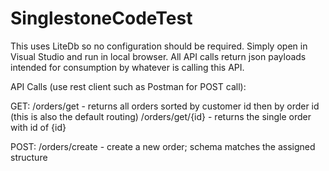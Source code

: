 # SinglestoneCodeTest

This uses LiteDb so no configuration should be required. Simply open in Visual Studio and run in local browser. All API calls return json payloads intended for consumption by whatever is calling this API.

API Calls (use rest client such as Postman for POST call):

GET:
/orders/get - returns all orders sorted by customer id then by order id (this is also the default routing)
/orders/get/{id} - returns the single order with id of {id}

POST:
/orders/create - create a new order; schema matches the assigned structure
